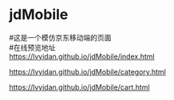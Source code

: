 # jdMobile<br/>
#这是一个模仿京东移动端的页面<br/>
#在线预览地址<br/>
https://lvyidan.github.io/jdMobile/index.html

https://lvyidan.github.io/jdMobile/category.html

https://lvyidan.github.io/jdMobile/cart.html
